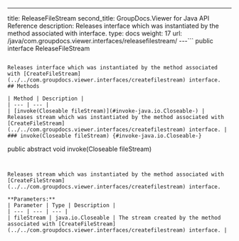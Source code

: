 ---
title: ReleaseFileStream
second_title: GroupDocs.Viewer for Java API Reference
description: Releases interface which was instantiated by the method associated with  interface.
type: docs
weight: 17
url: /java/com.groupdocs.viewer.interfaces/releasefilestream/
---```
public interface ReleaseFileStream
```

Releases interface which was instantiated by the method associated with [CreateFileStream](../../com.groupdocs.viewer.interfaces/createfilestream) interface.
## Methods

| Method | Description |
| --- | --- |
| [invoke(Closeable fileStream)](#invoke-java.io.Closeable-) | Releases stream which was instantiated by the method associated with [CreateFileStream](../../com.groupdocs.viewer.interfaces/createfilestream) interface. |
### invoke(Closeable fileStream) {#invoke-java.io.Closeable-}
```
public abstract void invoke(Closeable fileStream)
```


Releases stream which was instantiated by the method associated with [CreateFileStream](../../com.groupdocs.viewer.interfaces/createfilestream) interface.

**Parameters:**
| Parameter | Type | Description |
| --- | --- | --- |
| fileStream | java.io.Closeable | The stream created by the method associated with [CreateFileStream](../../com.groupdocs.viewer.interfaces/createfilestream) interface. |

